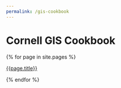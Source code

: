 ```yaml
---
permalink: /gis-cookbook
---
```


# Cornell GIS Cookbook

{% for page in site.pages %}
<p><a href="{{page.path}}">{{page.title}}</a></p>
{% endfor %}
